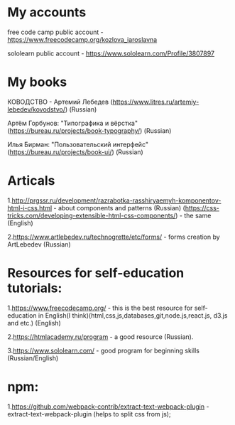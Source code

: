 # My accounts
free code camp public account - https://www.freecodecamp.org/kozlova_iaroslavna

sololearn public account - https://www.sololearn.com/Profile/3807897

# My books
КОВОДСТВО - Артемий Лебедев (https://www.litres.ru/artemiy-lebedev/kovodstvo/) (Russian)

Артём Горбунов: "Типографика и вёрстка" (https://bureau.ru/projects/book-typography/) (Russian)

Илья Бирман: "Пользовательский интерфейс" (https://bureau.ru/projects/book-ui/) (Russian)

# Articals
1.http://prgssr.ru/development/razrabotka-rasshiryaemyh-komponentov-html-i-css.html - about components and patterns (Russian) (https://css-tricks.com/developing-extensible-html-css-components/) - the same (English)

2.https://www.artlebedev.ru/technogrette/etc/forms/ - forms creation by ArtLebedev (Russian)

# Resources for self-education tutorials:

1.https://www.freecodecamp.org/ - this is the best resource for self-education in English(I think)(html,css,js,databases,git,node.js,react.js, d3.js and etc.) (English)

2.https://htmlacademy.ru/program - a good resource (Russian).

3.https://www.sololearn.com/ - good program for beginning skills (Russian/English)

# npm:
1.https://github.com/webpack-contrib/extract-text-webpack-plugin - extract-text-webpack-plugin (helps to split css from js);




